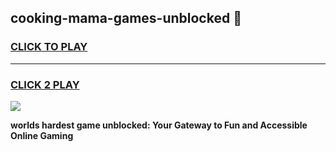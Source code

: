 
## cooking-mama-games-unblocked 👋
<h3>
<a href="https://premium.freeplayer.one?title=cooking-mama-games-unblocked&ref=14F">CLICK TO PLAY</a></h3>
<hr>

<h3>
<a href="https://premium.freeplayer.one?title=cooking-mama-games-unblocked&ref=14F">CLICK 2 PLAY</a>
  
</h3>

<a href="https://premium.freeplayer.one?title=cooking-mama-games-unblocked&ref=12F/"><img src="https://clearcache.store/games.png"></a>


**worlds hardest game unblocked: Your Gateway to Fun and Accessible Online Gaming**
